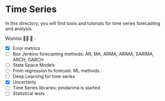 # Time Series

In this directory, you will find tools and tutorials for time series forecasting and analysis.

Wishlist :woman_technologist: :star2: :
- [x] Error metrics
- [ ] Box Jenkins forecasting methods: AR, MA, ARMA, ARIMA, SARIMA, ARCH, GARCH
- [ ] State Space Models
- [ ] From regression to forecast. ML methods.
- [ ] Deep Learning for time series
- [x] Uncertanty
- [ ] Time Series libraries: pmdarima is started
- [ ] Statistical tests
